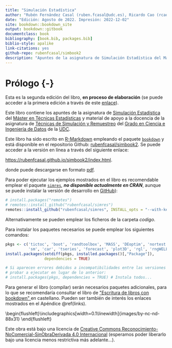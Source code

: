 ```yaml
--- 
title: "Simulación Estadística"
author: "Rubén Fernández Casal (ruben.fcasal@udc.es), Ricardo Cao (rcao@udc.es)"
date: "Edición: Agosto de 2022. Impresión: 2022-12-02"
site: bookdown::bookdown_site
output: bookdown::gitbook
documentclass: book
bibliography: [book.bib, packages.bib]
biblio-style: apalike
link-citations: yes
github-repo: rubenfcasal/simbook2
description: "Apuntes de la asignatura de Simulación Estadística del Máster en Técnicas Estadísticas."
---
```


# Prólogo {-}




<!-- 
PENDENTE: 
- Código simres en capítulos
-->

Esta es la segunda edición del libro, **en proceso de elaboración** (se puede acceder a la primera edición a través de este [enlace](https://rubenfcasal.github.io/simbook/index.html)).

Este libro contiene los apuntes de la asignatura de [Simulación Estadística](http://eamo.usc.es/pub/mte/index.php/es/?option=com_content&view=article&id=2201&idm=13&a%C3%B1o=2019) del [Máster en Técnicas Estadísticas](http://eio.usc.es/pub/mte) y material de apoyo a la docencia de la asignatura de [Técnicas de Simulación y Remuestreo](https://guiadocente.udc.es/guia_docent/index.php?centre=614&ensenyament=614G02&assignatura=614G02036&idioma=cast) del [Grado en Ciencia e Ingeniería de Datos](https://estudos.udc.es/es/study/start/614G02V01) de la [UDC](https://www.udc.es). 

Este libro ha sido escrito en [R-Markdown](http://rmarkdown.rstudio.com) empleando el paquete [`bookdown`](https://bookdown.org/yihui/bookdown/) y está disponible en el repositorio Github: [rubenfcasal/simbook2](https://github.com/rubenfcasal/simbook2). 
Se puede acceder a la versión en línea a través del siguiente enlace:

<https://rubenfcasal.github.io/simbook2/index.html>.

donde puede descargarse en formato [pdf](https://rubenfcasal.github.io/simbook2/Simulacion.pdf).

Para poder ejecutar los ejemplos mostrados en el libro es recomendable emplear el paquete [`simres`](https://rubenfcasal.github.io/simres), ***no disponible actualmente en CRAN***, aunque se puede instalar la versión de desarrollo en [GitHub](https://github.com/rubenfcasal/simres)):

```r
# install.packages("remotes")
# remotes::install_github("rubenfcasal/simres")
remotes::install_github("rubenfcasal/simres", INSTALL_opts = "--with-keep.source")
```
Alternativamente se pueden emplear los ficheros de la carpeta *codigo*.


Para instalar los paquetes necesarios se puede emplear los siguientes comandos:

```r
pkgs <- c('tictoc', 'boot', 'randtoolbox', 'MASS', 'DEoptim', 'nortest', 'geoR', 'copula',
          'sm', 'car', 'tseries', 'forecast', 'plot3D', 'rgl', 'rngWELL', 'randtoolbox')
install.packages(setdiff(pkgs, installed.packages()[,"Package"]), 
                 dependencies = TRUE)

# Si aparecen errores debidos a incompatibilidades entre las versiones de los paquetes, 
# probar a ejecutar en lugar de lo anterior:
# install.packages(pkgs, dependencies = TRUE) # Instala todos...
```

Para generar el libro (compilar) serán necesarios paquetes adicionales, 
para lo que se recomendaría consultar el libro de ["Escritura de libros con bookdown" ](https://rubenfcasal.github.io/bookdown_intro) en castellano.
Pueden ser también de interés los enlaces mostrados en el Apéndice \@ref(links).


\begin{flushleft}\includegraphics[width=0.1\linewidth]{images/by-nc-nd-88x31} \end{flushleft}

Este obra está bajo una licencia de [Creative Commons Reconocimiento-NoComercial-SinObraDerivada 4.0 Internacional](https://creativecommons.org/licenses/by-nc-nd/4.0/deed.es_ES) 
(esperamos poder liberarlo bajo una licencia menos restrictiva más adelante...).


